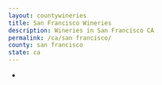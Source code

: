 ```yaml
---
layout: countywineries
title: San Francisco Wineries
description: Wineries in San Francisco CA
permalink: /ca/san francisco/
county: san francisco
state: ca
---
```

-
